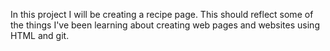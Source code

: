 In this project I will be creating a recipe page. This should reflect some of the things I've been learning about creating web pages and websites using HTML and git.